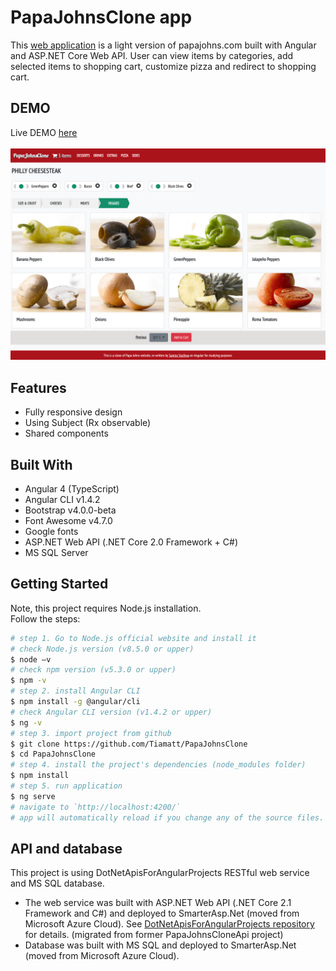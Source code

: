 # PapaJohnsClone app
This [web application](http://papajohnsclone.herokuapp.com/) is a light version of papajohns.com built with Angular and ASP.NET Core Web API. User can view items by categories, add selected items to shopping cart, customize pizza and redirect to shopping cart.


## DEMO
Live DEMO [here](http://papajohnsclone.herokuapp.com/) </br>
</br>
![PapaJohnsCloneScreenshot](/src/assets/otherImages/screenshot.png?raw=true "PapaJohnsClone screenshot")


## Features
* Fully responsive design
* Using Subject (Rx observable)
* Shared components


## Built With
* Angular 4 (TypeScript)
* Angular CLI v1.4.2
* Bootstrap v4.0.0-beta
* Font Awesome v4.7.0
* Google fonts
* ASP.NET Web API (.NET Core 2.0 Framework + C#)
* MS SQL Server


## Getting Started
Note, this project requires Node.js installation.</br>
Follow the steps:
```bash
# step 1. Go to Node.js official website and install it
# check Node.js version (v8.5.0 or upper)
$ node –v
# check npm version (v5.3.0 or upper)
$ npm -v
# step 2. install Angular CLI
$ npm install -g @angular/cli
# check Angular CLI version (v1.4.2 or upper)
$ ng -v
# step 3. import project from github 
$ git clone https://github.com/Tiamatt/PapaJohnsClone
$ cd PapaJohnsClone
# step 4. install the project's dependencies (node_modules folder)
$ npm install
# step 5. run application
$ ng serve
# navigate to `http://localhost:4200/`
# app will automatically reload if you change any of the source files.
```

## API and database
This project is using DotNetApisForAngularProjects RESTful web service and MS SQL database. </br>
* The web service was built with ASP.NET Web API (.NET Core 2.1 Framework and C#) and deployed to SmarterAsp.Net (moved from Microsoft Azure Cloud). See  [DotNetApisForAngularProjects repository](https://github.com/Tiamatt/DotNetApisForAngularProjects) for details. (migrated from former PapaJohnsCloneApi project) </br>
* Database was built with MS SQL and deployed to SmarterAsp.Net (moved from Microsoft Azure Cloud). </br>
